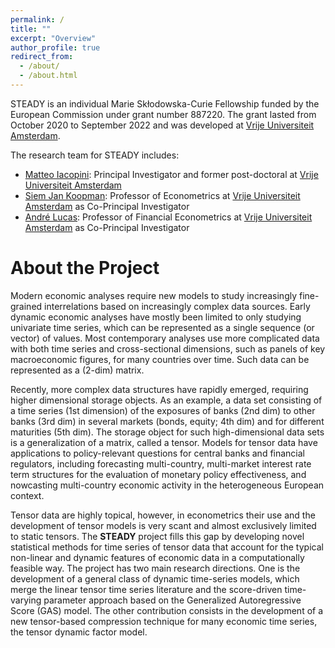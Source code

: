 ```yaml
---
permalink: /
title: ""
excerpt: "Overview"
author_profile: true
redirect_from: 
  - /about/
  - /about.html
---
```



STEADY is an individual Marie Skłodowska-Curie Fellowship funded by the European Commission under grant number 887220. The grant lasted from October 2020 to September 2022 and was developed at [Vrije Universiteit Amsterdam](https://vu.nl/en/about-vu/faculties/school-of-business-and-economics).

The research team for STEADY includes:
* [Matteo Iacopini](): Principal Investigator and former post-doctoral at [Vrije Universiteit Amsterdam](https://vu.nl/en/about-vu/faculties/school-of-business-and-economics)
* [Siem Jan Koopman](https://sjkoopman.net): Professor of Econometrics at [Vrije Universiteit Amsterdam](https://vu.nl/en/about-vu/faculties/school-of-business-and-economics) as Co-Principal Investigator
* [André Lucas](https://personal.vu.nl/a.lucas/): Professor of Financial Econometrics at [Vrije Universiteit Amsterdam](https://vu.nl/en/about-vu/faculties/school-of-business-and-economics) as Co-Principal Investigator



About the Project
======

Modern economic analyses require new models to study increasingly fine-grained interrelations based on increasingly complex data sources. Early dynamic economic analyses have mostly been limited to only studying univariate time series, which can be represented as a single sequence (or vector) of values. Most contemporary analyses use more complicated data with both time series and cross-sectional dimensions, such as panels of key macroeconomic figures, for many countries over time. Such data can be represented as a (2-dim) matrix.

Recently, more complex data structures have rapidly emerged, requiring higher dimensional storage objects. As an example, a data set consisting of a time series (1st dimension) of the exposures of banks (2nd dim) to other banks (3rd dim) in several markets (bonds, equity; 4th dim) and for different maturities (5th dim). The storage object for such high-dimensional data sets is a generalization of a matrix, called a tensor.
Models for tensor data have applications to policy-relevant questions for central banks and financial regulators, including forecasting multi-country, multi-market interest rate term structures for the evaluation of monetary policy effectiveness, and nowcasting multi-country economic activity in the heterogeneous European context.

Tensor data are highly topical, however, in econometrics their use and the development of tensor models is very scant and almost exclusively limited to static tensors.
The **STEADY** project fills this gap by developing novel statistical methods for time series of tensor data that account for the typical non-linear and dynamic features of economic data in a computationally feasible way.
The project has two main research directions.
One is the development of a general class of dynamic time-series models, which merge the linear tensor time series literature and the score-driven time-varying parameter approach based on the Generalized Autoregressive Score (GAS) model. The other contribution consists in the development of a new tensor-based compression technique for many economic time series, the tensor dynamic factor model. 

